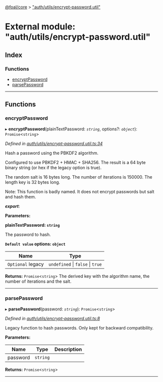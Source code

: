 [@foal/core](../README.md) > ["auth/utils/encrypt-password.util"](../modules/_auth_utils_encrypt_password_util_.md)

# External module: "auth/utils/encrypt-password.util"

## Index

### Functions

* [encryptPassword](_auth_utils_encrypt_password_util_.md#encryptpassword)
* [parsePassword](_auth_utils_encrypt_password_util_.md#parsepassword)

---

## Functions

<a id="encryptpassword"></a>

###  encryptPassword

▸ **encryptPassword**(plainTextPassword: *`string`*, options?: *`object`*): `Promise`<`string`>

*Defined in [auth/utils/encrypt-password.util.ts:34](https://github.com/FoalTS/foal/blob/cf326d07/packages/core/src/auth/utils/encrypt-password.util.ts#L34)*

Hash a password using the PBKDF2 algorithm.

Configured to use PBKDF2 + HMAC + SHA256. The result is a 64 byte binary string (or hex if the legacy option is true).

The random salt is 16 bytes long. The number of iterations is 150000. The length key is 32 bytes long.

Note: This function is badly named. It does not encrypt passwords but salt and hash them.

*__export__*: 

**Parameters:**

**plainTextPassword: `string`**

The password to hash.

**`Default value` options: `object`**

| Name | Type |
| ------ | ------ |
| `Optional` legacy | `undefined` \| `false` \| `true` |

**Returns:** `Promise`<`string`>
The derived key with the algorithm name, the number of iterations and the salt.

___
<a id="parsepassword"></a>

###  parsePassword

▸ **parsePassword**(password: *`string`*): `Promise`<`string`>

*Defined in [auth/utils/encrypt-password.util.ts:8](https://github.com/FoalTS/foal/blob/cf326d07/packages/core/src/auth/utils/encrypt-password.util.ts#L8)*

Legacy function to hash passwords. Only kept for backward compatibility.

**Parameters:**

| Name | Type | Description |
| ------ | ------ | ------ |
| password | `string` |   |

**Returns:** `Promise`<`string`>

___

